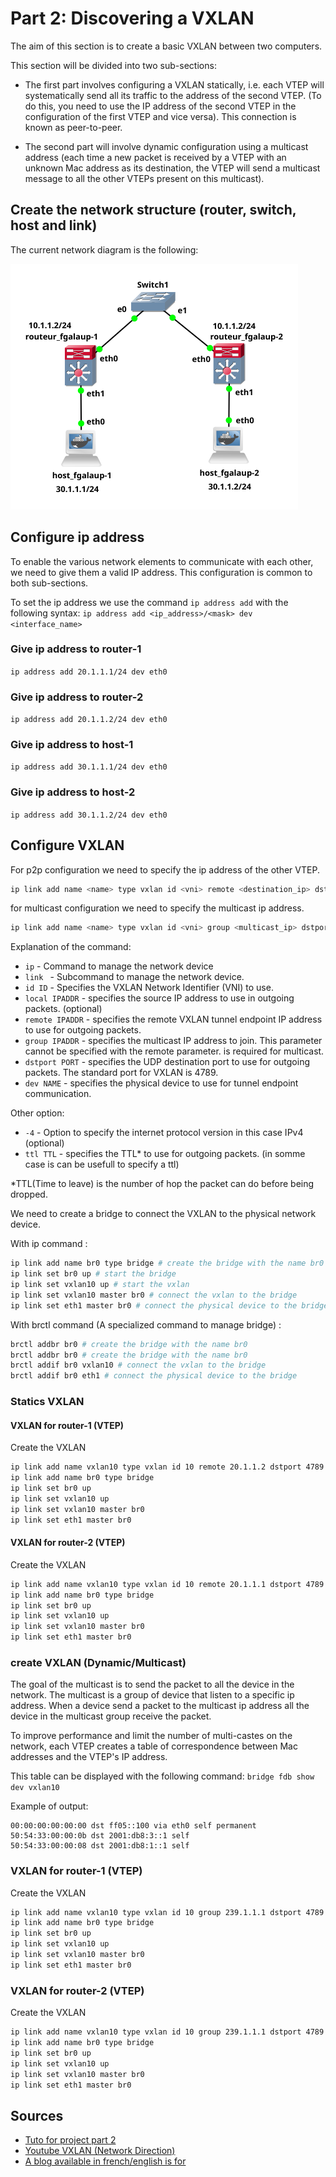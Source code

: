 # Part 2: Discovering a VXLAN

The aim of this section is to create a basic VXLAN between two computers.

This section will be divided into two sub-sections:

 - The first part involves configuring a VXLAN statically, i.e. each VTEP will systematically send all its traffic to the address of the second VTEP. (To do this, you need to use the IP address of the second VTEP in the configuration of the first VTEP and vice versa). This connection is known as peer-to-peer.

 - The second part will involve dynamic configuration using a multicast address (each time a new packet is received by a VTEP with an unknown Mac address as its destination, the VTEP will send a multicast message to all the other VTEPs present on this multicast).


## Create the network structure (router, switch, host and link)

The current network diagram is the following:

![Network diagram](./network-diagram.png)

## Configure ip address

To enable the various network elements to communicate with each other, we need to give them a valid IP address.
This configuration is common to both sub-sections.

To set the ip address we use the command `ip address add` with the following syntax:
`ip address add <ip_address>/<mask> dev <interface_name>`

### Give ip address to router-1

`ip address add 20.1.1.1/24 dev eth0`

### Give ip address to router-2

`ip address add 20.1.1.2/24 dev eth0`

### Give ip address to host-1

`ip address add 30.1.1.1/24 dev eth0`

### Give ip address to host-2

`ip address add 30.1.1.2/24 dev eth0`


## Configure VXLAN

For p2p configuration we need to specify the ip address of the other VTEP.
```bash
ip link add name <name> type vxlan id <vni> remote <destination_ip> dstport <destination_port> dev <device>
```
for multicast configuration we need to specify the multicast ip address.
```bash
ip link add name <name> type vxlan id <vni> group <multicast_ip> dstport <destination_port> dev <device>
```

Explanation of the command:
 - `ip` - Command to manage the network device
 - `link ` - Subcommand to manage the network device.
 - `id ID` - Specifies the VXLAN Network Identifier (VNI) to use.
 - `local IPADDR` - specifies the source IP address to use in outgoing packets. (optional)
 - `remote IPADDR` - specifies the remote VXLAN tunnel endpoint IP address to use for outgoing packets.
 - `group IPADDR` - specifies the multicast IP address to join. This parameter cannot be specified with the remote parameter. is required for multicast.
 - `dstport PORT` - specifies the UDP destination port to use for outgoing packets. The standard port for VXLAN is 4789.
 - `dev NAME` - specifies the physical device to use for tunnel endpoint communication.

Other option:
 - `-4` - Option to specify the internet protocol version in this case IPv4 (optional)
 - `ttl TTL` - specifies the TTL* to use for outgoing packets. (in somme case is can be usefull to specify a ttl)

*TTL(Time to leave) is the number of hop the packet can do before being dropped.

We need to create a bridge to connect the VXLAN to the physical network device.

With ip command :
```bash
ip link add name br0 type bridge # create the bridge with the name br0
ip link set br0 up # start the bridge
ip link set vxlan10 up # start the vxlan
ip link set vxlan10 master br0 # connect the vxlan to the bridge
ip link set eth1 master br0 # connect the physical device to the bridge
```

With brctl command (A specialized command to manage bridge) :
```bash
brctl addbr br0 # create the bridge with the name br0
brctl addbr br0 # create the bridge with the name br0
brctl addif br0 vxlan10 # connect the vxlan to the bridge
brctl addif br0 eth1 # connect the physical device to the bridge
```

### Statics VXLAN

#### VXLAN for router-1 (VTEP)

Create the VXLAN
```bash
ip link add name vxlan10 type vxlan id 10 remote 20.1.1.2 dstport 4789 dev eth0
ip link add name br0 type bridge
ip link set br0 up
ip link set vxlan10 up
ip link set vxlan10 master br0
ip link set eth1 master br0
```

#### VXLAN for router-2 (VTEP)

Create the VXLAN
```bash
ip link add name vxlan10 type vxlan id 10 remote 20.1.1.1 dstport 4789 dev eth0
ip link add name br0 type bridge
ip link set br0 up
ip link set vxlan10 up
ip link set vxlan10 master br0
ip link set eth1 master br0
```

### create VXLAN (Dynamic/Multicast)

The goal of the multicast is to send the packet to all the device in the network. The multicast is a group of device that listen to a specific ip address. When a device send a packet to the multicast ip address all the device in the multicast group receive the packet.

To improve performance and limit the number of multi-castes on the network, each VTEP creates a table of correspondence between Mac addresses and the VTEP's IP address.

This table can be displayed with the following command: `bridge fdb show dev vxlan10`

<!-- TODO: give a real example -->
Example of output:
```
00:00:00:00:00:00 dst ff05::100 via eth0 self permanent
50:54:33:00:00:0b dst 2001:db8:3::1 self
50:54:33:00:00:08 dst 2001:db8:1::1 self
```

### VXLAN for router-1 (VTEP)

Create the VXLAN
```bash
ip link add name vxlan10 type vxlan id 10 group 239.1.1.1 dstport 4789 dev eth0
ip link add name br0 type bridge
ip link set br0 up
ip link set vxlan10 up
ip link set vxlan10 master br0
ip link set eth1 master br0
```

### VXLAN for router-2 (VTEP)

Create the VXLAN
```bash
ip link add name vxlan10 type vxlan id 10 group 239.1.1.1 dstport 4789 dev eth0
ip link add name br0 type bridge
ip link set br0 up
ip link set vxlan10 up
ip link set vxlan10 master br0
ip link set eth1 master br0
```


## Sources
- [Tuto for project part 2](https://www.youtube.com/watch?v=u1ka-S6F9UI&t=2s)
- [Youtube VXLAN (Network Direction)](https://www.youtube.com/watch?v=YNqKDI_bnPM&list=PLDQaRcbiSnqFe6pyaSy-Hwj8XRFPgZ5h8)
- [A blog available in french/english is for ](https://vincent.bernat.ch/en/blogn)
